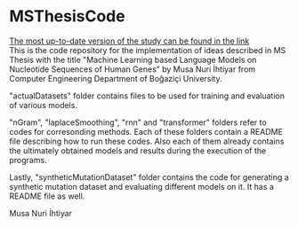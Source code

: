 # MSThesisCode

[The most up-to-date version of the study can be found in the link](https://github.com/boun-tabi/GenerativeLM-Genes/tree/main) \
This is the code repository for the implementation of ideas described in MS Thesis with the title "Machine Learning based Language Models on Nucleotide Sequences of Human Genes" by Musa Nuri İhtiyar from Computer Engineering Department of Boğaziçi University.

"actualDatasets" folder contains files to be used for training and evaluation of various models.

"nGram", "laplaceSmoothing", "rnn" and "transformer" folders refer to codes for corresonding methods. Each of these folders contain a README file describing how to run these codes. Also each of them already contains the ultimately obtained models and results during the execution of the programs.

Lastly, "syntheticMutationDataset" folder contains the code for generating a synthetic mutation dataset and evaluating different models on it. It has a README file as well.

Musa Nuri İhtiyar

